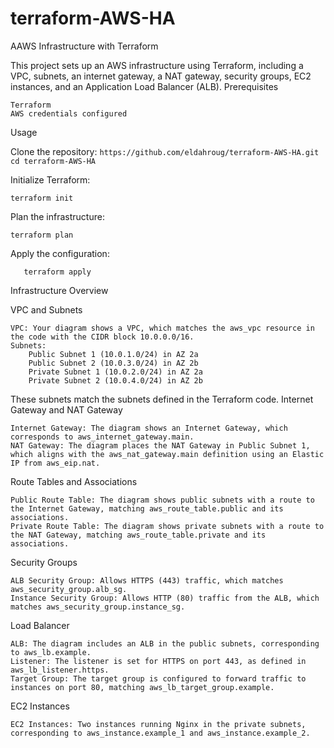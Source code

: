 # terraform-AWS-HA

AAWS Infrastructure with Terraform

This project sets up an AWS infrastructure using Terraform, including a VPC, subnets, an internet gateway, a NAT gateway, security groups, EC2 instances, and an Application Load Balancer (ALB).
Prerequisites

    Terraform
    AWS credentials configured

Usage

Clone the repository:
``
https://github.com/eldahroug/terraform-AWS-HA.git
cd terraform-AWS-HA
``

Initialize Terraform:

  ```terraform init```

Plan the infrastructure:

```terraform plan```

Apply the configuration:


```    terraform apply ```

Infrastructure Overview

VPC and Subnets

    VPC: Your diagram shows a VPC, which matches the aws_vpc resource in the code with the CIDR block 10.0.0.0/16.
    Subnets:
        Public Subnet 1 (10.0.1.0/24) in AZ 2a
        Public Subnet 2 (10.0.3.0/24) in AZ 2b
        Private Subnet 1 (10.0.2.0/24) in AZ 2a
        Private Subnet 2 (10.0.4.0/24) in AZ 2b

These subnets match the subnets defined in the Terraform code.
Internet Gateway and NAT Gateway

    Internet Gateway: The diagram shows an Internet Gateway, which corresponds to aws_internet_gateway.main.
    NAT Gateway: The diagram places the NAT Gateway in Public Subnet 1, which aligns with the aws_nat_gateway.main definition using an Elastic IP from aws_eip.nat.

Route Tables and Associations

    Public Route Table: The diagram shows public subnets with a route to the Internet Gateway, matching aws_route_table.public and its associations.
    Private Route Table: The diagram shows private subnets with a route to the NAT Gateway, matching aws_route_table.private and its associations.

Security Groups

    ALB Security Group: Allows HTTPS (443) traffic, which matches aws_security_group.alb_sg.
    Instance Security Group: Allows HTTP (80) traffic from the ALB, which matches aws_security_group.instance_sg.

Load Balancer

    ALB: The diagram includes an ALB in the public subnets, corresponding to aws_lb.example.
    Listener: The listener is set for HTTPS on port 443, as defined in aws_lb_listener.https.
    Target Group: The target group is configured to forward traffic to instances on port 80, matching aws_lb_target_group.example.

EC2 Instances

    EC2 Instances: Two instances running Nginx in the private subnets, corresponding to aws_instance.example_1 and aws_instance.example_2.

